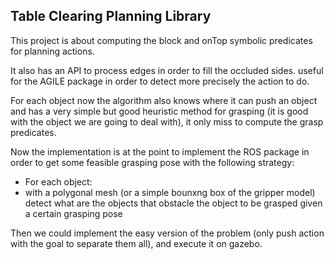 ## Table Clearing Planning Library ##

This project is about computing the block and onTop symbolic predicates for planning actions. 

It also has an API to process edges in order to fill the occluded sides. useful for the AGILE package in order to detect more precisely the action to do.  

For each object now the algorithm also knows where it can push an object and has a very simple but good heuristic method for grasping (it is good with the object we are going to deal with), it only miss to compute the grasp predicates.

Now the implementation is at the point to implement the ROS package in order to get some feasible grasping pose with the following strategy:

* For each object:
 * with a polygonal mesh (or a simple bounxng box of the gripper model) detect what are the objects that obstacle the object to be grasped given  a certain grasping pose

Then we could implement the easy version of the problem (only push action with the goal to separate them all), and execute it on gazebo.